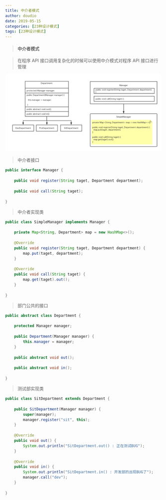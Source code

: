 ```yaml
---
title: 中介者模式
author: doudio
date: 2019-05-15
categories: [23种设计模式]
tags: [23种设计模式]
---
```


> #### 中介者模式

> 在程序 API 接口调用复杂化的时候可以使用中介模式对程序 API 接口进行管理

![](https://raw.githubusercontent.com/doudio/note/master/23种设计模式/img/mediator.png)

> 中介者接口

```java
public interface Manager {

	public void register(String taget, Department department);
	
	public void call(String taget);
	
}
```

> 中介者实现类

```java
public class SimpleManager implements Manager {

	private Map<String, Department> map = new HashMap<>();
	
	@Override
	public void register(String taget, Department department) {
		map.put(taget, department);
	}

	@Override
	public void call(String taget) {
		map.get(taget).out();
	}

}
```

> 部门公共的接口

```java
public abstract class Department {

	protected Manager manager;
	
	public Department(Manager manager) {
		this.manager = manager;
	}
	
	public abstract void out();
	
	public abstract void in();
	
}
```

> 测试部实现类

```java
public class SitDepartment extends Department {

	public SitDepartment(Manager manager) {
		super(manager);
		manager.register("sit", this);
	}

	@Override
	public void out() {
		System.out.println("SitDepartment.out() : 正在测试BUG");
	}

	@Override
	public void in() {
		System.out.println("SitDepartment.in() : 开发部的出现BUG了");
		manager.call("dev");
	}

}
```

